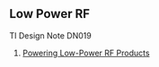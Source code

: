 #

## Low Power RF

TI Design Note DN019
1. [Powering Low-Power RF Products](http://www.ti.com/lit/an/swra173b/swra173b.pdf)
